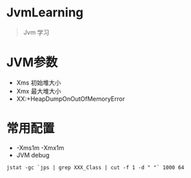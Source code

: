 # JvmLearning
> Jvm 学习

# JVM参数
- Xms 初始堆大小	
- Xmx 最大堆大小	
- XX:+HeapDumpOnOutOfMemoryError

# 常用配置
- -Xms1m -Xmx1m
- JVM debug
```
jstat -gc `jps | grep XXX_Class | cut -f 1 -d " "` 1000 64
```

